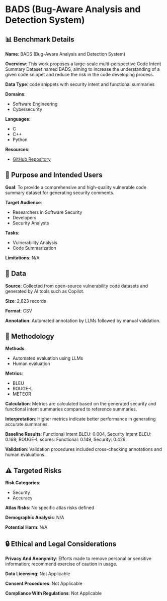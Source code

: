 # BADS (Bug-Aware Analysis and Detection System)

## 📊 Benchmark Details

**Name**: BADS (Bug-Aware Analysis and Detection System)

**Overview**: This work proposes a large-scale multi-perspective Code Intent Summary Dataset named BADS, aiming to increase the understanding of a given code snippet and reduce the risk in the code developing process.

**Data Type**: code snippets with security intent and functional summaries

**Domains**:
- Software Engineering
- Cybersecurity

**Languages**:
- C
- C++
- Python

**Resources**:
- [GitHub Repository](https://github.com/BADSResearch/BADS)

## 🎯 Purpose and Intended Users

**Goal**: To provide a comprehensive and high-quality vulnerable code summary dataset for generating security comments.

**Target Audience**:
- Researchers in Software Security
- Developers
- Security Analysts

**Tasks**:
- Vulnerability Analysis
- Code Summarization

**Limitations**: N/A

## 💾 Data

**Source**: Collected from open-source vulnerability code datasets and generated by AI tools such as Copilot.

**Size**: 2,823 records

**Format**: CSV

**Annotation**: Automated annotation by LLMs followed by manual validation.

## 🔬 Methodology

**Methods**:
- Automated evaluation using LLMs
- Human evaluation

**Metrics**:
- BLEU
- ROUGE-L
- METEOR

**Calculation**: Metrics are calculated based on the generated security and functional intent summaries compared to reference summaries.

**Interpretation**: Higher metrics indicate better performance in generating accurate summaries.

**Baseline Results**: Functional Intent BLEU: 0.004, Security Intent BLEU: 0.168; ROUGE-L scores: Functional: 0.149, Security: 0.429.

**Validation**: Validation procedures included cross-checking annotations and human evaluations.

## ⚠️ Targeted Risks

**Risk Categories**:
- Security
- Accuracy

**Atlas Risks**:
No specific atlas risks defined

**Demographic Analysis**: N/A

**Potential Harm**: N/A

## 🔒 Ethical and Legal Considerations

**Privacy And Anonymity**: Efforts made to remove personal or sensitive information; recommend exercise of caution in usage.

**Data Licensing**: Not Applicable

**Consent Procedures**: Not Applicable

**Compliance With Regulations**: Not Applicable
